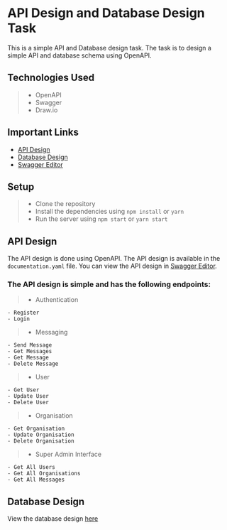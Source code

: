 # API Design and Database Design Task

This is a simple API and Database design task. The task is to design a simple API and database schema using OpenAPI.

## Technologies Used

> - OpenAPI
> - Swagger
> - Draw.io

## Important Links

- [API Design](https://github.com/HNGi11/api-design-and-database-design-task/blob/main/documentation.yaml)
- [Database Design](https://drive.google.com/file/d/1yVrjB18378ETqUxgr3wvKq_ghm55VoNV/view?usp=sharing)
- [Swagger Editor](https://editor.swagger.io/)

## Setup

> - Clone the repository
> - Install the dependencies using `npm install` or `yarn`
> - Run the server using `npm start` or `yarn start`

## API Design

The API design is done using OpenAPI. The API design is available in the `documentation.yaml` file. You can view the API design in [Swagger Editor](https://editor.swagger.io/).

### The API design is simple and has the following endpoints:

> - Authentication

    - Register
    - Login

> - Messaging

    - Send Message
    - Get Messages
    - Get Message
    - Delete Message

> - User

    - Get User
    - Update User
    - Delete User

> - Organisation

    - Get Organisation
    - Update Organisation
    - Delete Organisation

> - Super Admin Interface

    - Get All Users
    - Get All Organisations
    - Get All Messages

## Database Design

View the database design [here](https://drive.google.com/file/d/1yVrjB18378ETqUxgr3wvKq_ghm55VoNV/view?usp=sharing)
